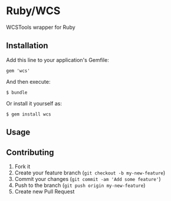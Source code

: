 # Ruby/WCS

WCSTools wrapper for Ruby

## Installation

Add this line to your application's Gemfile:

    gem 'wcs'

And then execute:

    $ bundle

Or install it yourself as:

    $ gem install wcs

## Usage


## Contributing

1. Fork it
2. Create your feature branch (`git checkout -b my-new-feature`)
3. Commit your changes (`git commit -am 'Add some feature'`)
4. Push to the branch (`git push origin my-new-feature`)
5. Create new Pull Request
